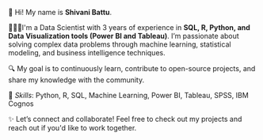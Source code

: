 👋 Hi! My name is **Shivani Battu**.

👩🏻‍💻I'm a Data Scientist with 3 years of experience in **SQL, R, Python, and Data Visualization tools (Power BI and Tableau)**. I’m passionate about solving complex data problems through machine learning, statistical modeling, and business intelligence techniques.

🔍 My goal is to continuously learn, contribute to open-source projects, and share my knowledge with the community.

🎯 _Skills_: Python, R, SQL, Machine Learning, Power BI, Tableau, SPSS, IBM Cognos

✨ Let’s connect and collaborate! Feel free to check out my projects and reach out if you'd like to work together.
